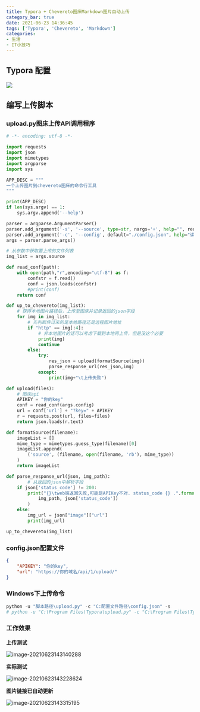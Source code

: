 ```yaml
---
title: Typora + Chevereto图床Markdown图片自动上传
category_bar: true
date: 2021-06-23 14:36:45
tags: ['Typora', 'Chevereto', 'Markdown']
categories:
- 生活
- IT小技巧
---
```


## Typora 配置

![](https://wpcos-1300629776.cos.ap-chengdu.myqcloud.com/Gallery/2021/06/23/image-20210623142424581.png)

## 编写上传脚本

### upload.py图床上传API调用程序

```python
# -*- encoding: utf-8 -*-

import requests
import json
import mimetypes
import argparse
import sys

APP_DESC = """
一个上传图片到chevereto图床的命令行工具
"""

print(APP_DESC)
if len(sys.argv) == 1:
    sys.argv.append('--help')

parser = argparse.ArgumentParser()
parser.add_argument('-s', '--source', type=str, nargs='+', help="", required=True)
parser.add_argument('-c', '--config', default="./config.json", help="读取配置文件", required=True)
args = parser.parse_args()

# 从参数中获取要上传的文件列表
img_list = args.source

def read_conf(path):
    with open(path,"r",encoding="utf-8") as f:
        confstr = f.read()
        conf = json.loads(confstr)
        #print(conf)
    return conf

def up_to_chevereto(img_list):
    # 获得本地图片路径后，上传至图床并记录返回的json字段
    for img in img_list:
        # 先判断传过来的是本地路径还是远程图片地址
        if "http" == img[:4]:
            # 非本地图片的话可以考虑下载到本地再上传，但是没这个必要
            print(img)
            continue
        else:
            try:
                res_json = upload(formatSource(img))
                parse_response_url(res_json,img)
            except:
                print(img+"\t上传失败")

def upload(files):
    # 图床api
    APIKEY = "你的key"
    conf = read_conf(args.config)
    url = conf['url'] + "?key=" + APIKEY
    r = requests.post(url, files=files)
    return json.loads(r.text)

def formatSource(filename):
    imageList = []
    mime_type = mimetypes.guess_type(filename)[0]
    imageList.append(
        ('source', (filename, open(filename, 'rb'), mime_type))
    )
    return imageList

def parse_response_url(json, img_path):
        # 从返回的json中解析字段
    if json['status_code'] != 200:
        print("{}\tweb端返回失败,可能是APIKey不对. status_code {} .".format(
            img_path, json['status_code'])
        )
    else:
        img_url = json["image"]["url"]
        print(img_url)

up_to_chevereto(img_list)
```

### config.json配置文件

```json
{
    "APIKEY": "你的key", 
    "url": "https://你的域名/api/1/upload/"
}
```

### Windows下上传命令

```powershell
python -u "脚本路径\upload.py" -c "C:配置文件路径\config.json" -s
# python -u "C:\Program Files\Typora\upload.py" -c "C:\Program Files\Typora\config.json" -s
```

### 工作效果

**上传测试**

![image-20210623143140288](https://wpcos-1300629776.cos.ap-chengdu.myqcloud.com/Gallery/2021/06/23/image-20210623143140288.png)

**实际测试**

![image-20210623143228624](https://wpcos-1300629776.cos.ap-chengdu.myqcloud.com/Gallery/2021/06/23/image-20210623143228624.png)

**图片链接已自动更新**

![image-20210623143315195](https://wpcos-1300629776.cos.ap-chengdu.myqcloud.com/Gallery/2021/06/23/image-20210623143315195.png)

